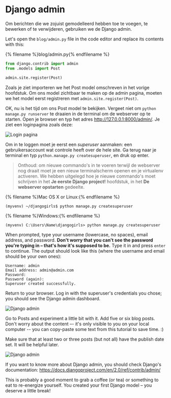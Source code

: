 # Django admin

Om berichten die we zojuist gemodelleerd hebben toe te voegen, te bewerken of te verwijderen, gebruiken we de Django admin.

Let's open the `blog/admin.py` file in the code editor and replace its contents with this:

{% filename %}blog/admin.py{% endfilename %}

```python
from django.contrib import admin
from .models import Post

admin.site.register(Post)
```

Zoals je ziet importeren we het Post model omschreven in het vorige hoofdstuk. Om ons model zichtbaar te maken op de admin pagina, moeten we het model eerst registreren met `admin.site.register(Post)`.

OK, nu is het tijd om ons Post model te bekijken. Vergeet niet om `python manage.py runserver` te draaien in de terminal om de webserver op te starten. Open je browser en typ het adres http://127.0.0.1:8000/admin/. Je ziet een loginpagina zoals deze:

![Login pagina](images/login_page2.png)

Om in te loggen moet je eerst een *superuser* aanmaken: een gebruikersaccount wat controle heeft over de hele site. Ga terug naar je terminal en typ `python.manage.py createsuperuser`, en druk op enter.

> Onthoud: om nieuwe commando's in te voeren terwijl de webserver nog draait moet je een nieuw terminalscherm openen en je virtualenv activeren. We hebben uitgelegd hoe je nieuwe commando's moet schrijven in het **Je eerste Django project!** hoofdstuk, in het **De webserver opstarten** gedeelte.

{% filename %}Mac OS X or Linux:{% endfilename %}

    (myvenv) ~/djangogirls$ python manage.py createsuperuser
    

{% filename %}Windows:{% endfilename %}

    (myvenv) C:\Users\Name\djangogirls> python manage.py createsuperuser
    

When prompted, type your username (lowercase, no spaces), email address, and password. **Don't worry that you can't see the password you're typing in – that's how it's supposed to be.** Type it in and press `enter` to continue. The output should look like this (where the username and email should be your own ones):

    Username: admin
    Email address: admin@admin.com
    Password:
    Password (again):
    Superuser created successfully.
    

Return to your browser. Log in with the superuser's credentials you chose; you should see the Django admin dashboard.

![Django admin](images/django_admin3.png)

Go to Posts and experiment a little bit with it. Add five or six blog posts. Don't worry about the content –- it's only visible to you on your local computer -- you can copy-paste some text from this tutorial to save time. :)

Make sure that at least two or three posts (but not all) have the publish date set. It will be helpful later.

![Django admin](images/edit_post3.png)

If you want to know more about Django admin, you should check Django's documentation: https://docs.djangoproject.com/en/2.0/ref/contrib/admin/

This is probably a good moment to grab a coffee (or tea) or something to eat to re-energize yourself. You created your first Django model – you deserve a little break!